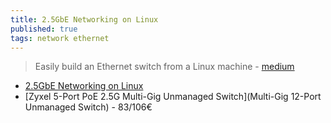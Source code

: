 ```yaml
---
title: 2.5GbE Networking on Linux
published: true
tags: network ethernet
---
```

> Easily build an Ethernet switch from a Linux machine - [medium](https://n1654.medium.com/easily-build-an-ethernet-switch-from-a-linux-machine-86dd08adee58)

- [2.5GbE Networking on Linux](https://virtualizationreview.com/articles/2021/05/05/linux-networking.aspx)
- [Zyxel 5-Port PoE 2.5G Multi-Gig Unmanaged Switch](Multi-Gig 12-Port Unmanaged Switch) - 83/106€

